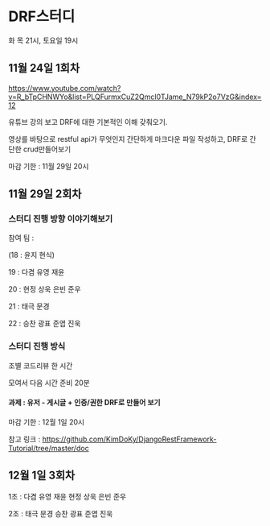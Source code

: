 # DRF스터디

화 목 21시, 토요일 19시

## 11월 24일 1회차

https://www.youtube.com/watch?v=R_bTpCHNWYo&list=PLQFurmxCuZ2Qmcl0TJame_N79kP2o7VzG&index=12

유튜브 강의 보고 DRF에 대한 기본적인 이해 갖춰오기. 

영상를 바탕으로 restful api가 무엇인지 간단하게 마크다운 파일 작성하고, DRF로 간단한 crud만들어보기

마감 기한 : 11월 29일 20시

## 11월 29일 2회차

### 스터디 진행 방향 이야기해보기

참여 팀 :

(18 : 윤지 현식)

19 : 다겸 유영 재윤

20 : 현정 상욱 은빈 준우

21 : 태극 문경

22 : 승찬 광표 준엽 진욱

### 스터디 진행 방식

조별 코드리뷰 한 시간

모여서 다음 시간 준비 20분

#### 과제 : 유저 - 게시글 + 인증/권한 DRF로 만들어 보기

마감 기한 : 12월 1일 20시

참고 링크 : https://github.com/KimDoKy/DjangoRestFramework-Tutorial/tree/master/doc

## 12월 1일 3회차

1조 : 다겸 유영 재윤 현정 상욱 은빈 준우

2조 : 태극 문경 승찬 광표 준엽 진욱
